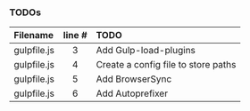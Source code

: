 ### TODOs
| Filename | line # | TODO
|:------|:------:|:------
| gulpfile.js | 3 | Add Gulp-load-plugins
| gulpfile.js | 4 | Create a config file to store paths
| gulpfile.js | 5 | Add BrowserSync
| gulpfile.js | 6 | Add Autoprefixer